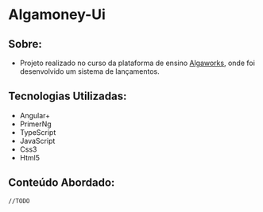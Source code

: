 # Algamoney-Ui

## Sobre:
* Projeto realizado no curso da plataforma de ensino [Algaworks](https://www.algaworks.com/), onde foi desenvolvido um sistema de lançamentos.
## Tecnologias Utilizadas:
* Angular+ 
* PrimerNg
* TypeScript
* JavaScript
* Css3
* Html5


## Conteúdo Abordado:
```sh
//TODO
```
